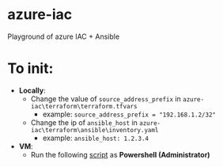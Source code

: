# azure-iac
Playground of azure IAC + Ansible


# To init:
- **Locally**:
    - Change the value of `source_address_prefix` in `azure-iac\terraform\terraform.tfvars`
        - example: `source_address_prefix = "192.168.1.2/32"`
    - Change the ip of `ansible_host` in `azure-iac\terraform\ansible\inventory.yaml`
        - example: `ansible_host: 1.2.3.4`
- **VM**:
    - Run the following [script](https://github.com/ansible/ansible/blob/devel/examples/scripts/ConfigureRemotingForAnsible.ps1) as **Powershell (Administrator)**
